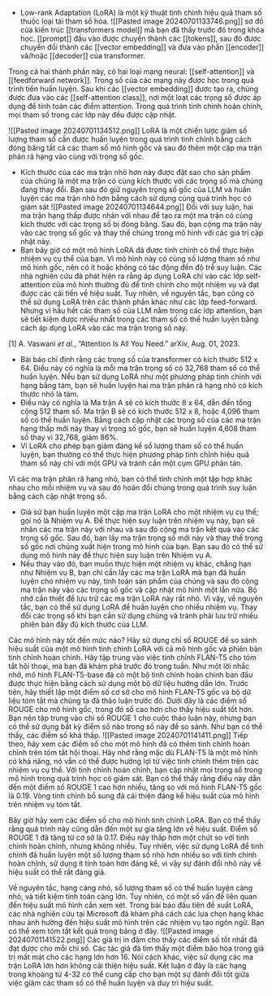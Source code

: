 - Low-rank Adaptation (LoRA) là một kỹ thuật tinh chỉnh hiệu quả tham số thuộc loại tái tham số hóa.
![[Pasted image 20240701133746.png]]
sơ đồ của kiến trúc [[transformers model]] mà bạn đã thấy trước đó trong khóa học. [[prompt]] đầu vào được chuyển thành các [[tokens]], sau đó được chuyển đổi thành các [[vector embedding]] và đưa vào phần [[encoder]] và/hoặc [[decoder]] của transformer.

Trong cả hai thành phần này, có hai loại mạng neural: [[self-attention]] và [[feedforward network]]. Trọng số của các mạng này được học trong quá trình tiền huấn luyện. Sau khi các [[vector embedding]] được tạo ra, chúng được đưa vào các [[self-attention class]], nơi một loạt các trọng số được áp dụng để tính toán các điểm attention. Trong quá trình tinh chỉnh hoàn chỉnh, mọi tham số trong các lớp này đều được cập nhật.

![[Pasted image 20240701134512.png]]
LoRA là một chiến lược giảm số lượng tham số cần được huấn luyện trong quá trình tinh chỉnh bằng cách đóng băng tất cả các tham số mô hình gốc và sau đó thêm một cặp ma trận phân rã hạng vào cùng với trọng số gốc.
- Kích thước của các ma trận nhỏ hơn này được đặt sao cho sản phẩm của chúng là một ma trận có cùng kích thước với các trọng số mà chúng đang thay đổi. Bạn sau đó giữ nguyên trọng số gốc của LLM và huấn luyện các ma trận nhỏ hơn bằng cách sử dụng cùng quá trình học có giám sát
![[Pasted image 20240701134644.png]]
Đối với suy luận, hai ma trận hạng thấp được nhân với nhau để tạo ra một ma trận có cùng kích thước với các trọng số bị đóng băng. Sau đó, bạn cộng ma trận này vào các trọng số gốc và thay thế chúng trong mô hình với các giá trị cập nhật này.
- Bạn bây giờ có một mô hình LoRA đã được tinh chỉnh có thể thực hiện nhiệm vụ cụ thể của bạn. Vì mô hình này có cùng số lượng tham số như mô hình gốc, nên có ít hoặc không có tác động đến độ trễ suy luận.
Các nhà nghiên cứu đã phát hiện ra rằng áp dụng LoRA chỉ vào các lớp self-attention của mô hình thường đủ để tinh chỉnh cho một nhiệm vụ và đạt được các cải tiến về hiệu suất. Tuy nhiên, về nguyên tắc, bạn cũng có thể sử dụng LoRA trên các thành phần khác như các lớp feed-forward. Nhưng vì hầu hết các tham số của LLM nằm trong các lớp attention, bạn sẽ tiết kiệm được nhiều nhất trong các tham số có thể huấn luyện bằng cách áp dụng LoRA vào các ma trận trọng số này.

[1] A. Vaswani _et al._, “Attention Is All You Need.” arXiv, Aug. 01, 2023. 
- Bài báo chỉ định rằng các trọng số của transformer có kích thước 512 x 64. Điều này có nghĩa là mỗi ma trận trọng số có 32,768 tham số có thể huấn luyện. Nếu bạn sử dụng LoRA như một phương pháp tinh chỉnh với hạng bằng tám, bạn sẽ huấn luyện hai ma trận phân rã hạng nhỏ có kích thước nhỏ là tám. 
- Điều này có nghĩa là Ma trận A sẽ có kích thước 8 x 64, dẫn đến tổng cộng 512 tham số. Ma trận B sẽ có kích thước 512 x 8, hoặc 4,096 tham số có thể huấn luyện. Bằng cách cập nhật các trọng số của các ma trận hạng thấp mới này thay vì trọng số gốc, bạn sẽ huấn luyện 4,608 tham số thay vì 32,768, giảm 86%. 
- Vì LoRA cho phép bạn giảm đáng kể số lượng tham số có thể huấn luyện, bạn thường có thể thực hiện phương pháp tinh chỉnh hiệu quả tham số này chỉ với một GPU và tránh cần một cụm GPU phân tán.

Vì các ma trận phân rã hạng nhỏ, bạn có thể tinh chỉnh một tập hợp khác nhau cho mỗi nhiệm vụ và sau đó hoán đổi chúng trong quá trình suy luận bằng cách cập nhật trọng số. 
- Giả sử bạn huấn luyện một cặp ma trận LoRA cho một nhiệm vụ cụ thể; gọi nó là Nhiệm vụ A. Để thực hiện suy luận trên nhiệm vụ này, bạn sẽ nhân các ma trận này với nhau và sau đó cộng ma trận kết quả vào các trọng số gốc. Sau đó, bạn lấy ma trận trọng số mới này và thay thế trọng số gốc nơi chúng xuất hiện trong mô hình của bạn. Bạn sau đó có thể sử dụng mô hình này để thực hiện suy luận trên Nhiệm vụ A.
- Nếu thay vào đó, bạn muốn thực hiện một nhiệm vụ khác, chẳng hạn như Nhiệm vụ B, bạn chỉ cần lấy các ma trận LoRA mà bạn đã huấn luyện cho nhiệm vụ này, tính toán sản phẩm của chúng và sau đó cộng ma trận này vào các trọng số gốc và cập nhật mô hình một lần nữa. Bộ nhớ cần thiết để lưu trữ các ma trận LoRA này rất nhỏ. Vì vậy, về nguyên tắc, bạn có thể sử dụng LoRA để huấn luyện cho nhiều nhiệm vụ. Thay đổi các trọng số khi bạn cần sử dụng chúng và tránh phải lưu trữ nhiều phiên bản đầy đủ kích thước của LLM.

Các mô hình này tốt đến mức nào? 
Hãy sử dụng chỉ số ROUGE để so sánh hiệu suất của một mô hình tinh chỉnh LoRA với cả mô hình gốc và phiên bản tinh chỉnh hoàn chỉnh. Hãy tập trung vào việc tinh chỉnh FLAN-T5 cho tóm tắt hội thoại, mà bạn đã khám phá trước đó trong tuần. Như một lời nhắc nhở, mô hình FLAN-T5-base đã có một bộ tinh chỉnh hoàn chỉnh ban đầu được thực hiện bằng cách sử dụng một bộ dữ liệu hướng dẫn lớn. Trước tiên, hãy thiết lập một điểm số cơ sở cho mô hình FLAN-T5 gốc và bộ dữ liệu tóm tắt mà chúng ta đã thảo luận trước đó. Dưới đây là các điểm số ROUGE cho mô hình gốc, trong đó số cao hơn cho thấy hiệu suất tốt hơn. Bạn nên tập trung vào chỉ số ROUGE 1 cho cuộc thảo luận này, nhưng bạn có thể sử dụng bất kỳ điểm số nào trong số này để so sánh. Như bạn có thể thấy, các điểm số khá thấp.
![[Pasted image 20240701141411.png]]
Tiếp theo, hãy xem các điểm số cho một mô hình đã có thêm tinh chỉnh hoàn chỉnh trên tóm tắt hội thoại. Hãy nhớ rằng mặc dù FLAN-T5 là một mô hình có khả năng, nó vẫn có thể được hưởng lợi từ việc tinh chỉnh thêm trên các nhiệm vụ cụ thể. Với tinh chỉnh hoàn chỉnh, bạn cập nhật mọi trọng số trong mô hình trong quá trình học có giám sát. Bạn có thể thấy rằng điều này dẫn đến một điểm số ROUGE 1 cao hơn nhiều, tăng so với mô hình FLAN-T5 gốc là 0.19. Vòng tinh chỉnh bổ sung đã cải thiện đáng kể hiệu suất của mô hình trên nhiệm vụ tóm tắt.

Bây giờ hãy xem các điểm số cho mô hình tinh chỉnh LoRA. Bạn có thể thấy rằng quá trình này cũng dẫn đến một sự gia tăng lớn về hiệu suất. Điểm số ROUGE 1 đã tăng từ cơ sở là 0.17. Điều này thấp hơn một chút so với tinh chỉnh hoàn chỉnh, nhưng không nhiều. Tuy nhiên, việc sử dụng LoRA để tinh chỉnh đã huấn luyện một số lượng tham số nhỏ hơn nhiều so với tinh chỉnh hoàn chỉnh, sử dụng ít tính toán hơn đáng kể, vì vậy sự đánh đổi nhỏ này về hiệu suất có thể rất đáng giá.

Về nguyên tắc, hạng càng nhỏ, số lượng tham số có thể huấn luyện càng nhỏ, và tiết kiệm tính toán càng lớn. Tuy nhiên, có một số vấn đề liên quan đến hiệu suất mô hình cần xem xét. Trong bài báo đầu tiên đề xuất LoRA, các nhà nghiên cứu tại Microsoft đã khám phá cách các lựa chọn hạng khác nhau ảnh hưởng đến hiệu suất mô hình trên các nhiệm vụ tạo ngôn ngữ. Bạn có thể xem tóm tắt kết quả trong bảng ở đây.
![[Pasted image 20240701141522.png]]
Các giá trị in đậm cho thấy các điểm số tốt nhất đã đạt được cho mỗi chỉ số. Các tác giả đã tìm thấy một điểm bão hòa trong giá trị mất mát cho các hạng lớn hơn 16. Nói cách khác, việc sử dụng các ma trận LoRA lớn hơn không cải thiện hiệu suất. Kết luận ở đây là các hạng trong khoảng từ 4-32 có thể cung cấp cho bạn một sự đánh đổi tốt giữa việc giảm các tham số có thể huấn luyện và duy trì hiệu suất.